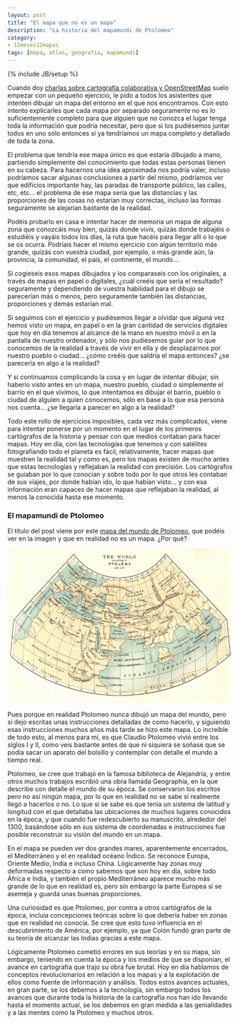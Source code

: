 ```yaml
---
layout: post
title: "El mapa que no es un mapa"
description: "La historia del mapamundi de Ptolomeo"
category: 
- 12meses12mapas
tags: [mapa, atlas, geografía, mapamundi]
---
```

{% include JB/setup %}

Cuando doy [charlas sobre cartografía colaborativa y OpenStreetMap](http://psanxiao.com/osm-slides/) suelo empezar con un pequeño ejercicio, le pido a todos los asistentes que intenten dibujar un mapa del entorno en el que nos encontramos. Con esto intento explicarles que cada mapa por separado seguramente no es lo suficientemente completo para que alguien que no conozca el lugar tenga toda la información que podría necesitar, pero que si los pudiésemos juntar todos en uno sólo entonces sí ya tendríamos un mapa completo y detallado de toda la zona.

El problema que tendría ese mapa único es que estaría dibujado a mano, partiendo simplemente del conocimiento que todas estas personas tienen en su cabeza. Para hacernos una idea aproximada nos podría valer, incluso podríamos sacar algunas conclusiones a partir del mismo, podríamos ver que edificios importante hay, las paradas de transporte público, las calles, etc, etc... el problema de ese mapa sería que las distancias y las proporciones de las cosas no estarían muy correctas, incluso las formas seguramente se alejarían bastante de la realidad.

Podéis probarlo en casa e intentar hacer de memoria un mapa de alguna zona que conozcáis muy bien, quizás donde vivís, quizás donde trabajéis o estudiéis y vayáis todos los días, la ruta que hacéis para llegar allí o lo que se os ocurra. Podríais hacer el mismo ejercicio con algún territorio más grande, quizás con vuestra ciudad, por ejemplo, o más grande aún, la provincia, la comunidad, el país, el continente, el mundo...

Si cogieseis esos mapas dibujados y los comparaseis con los originales, a través de mapas en papel o digitales, ¿cuál creéis que sería el resultado? seguramente y dependiendo de vuestra habilidad para el dibujo se parecerían más o menos, pero seguramente también las distancias, proporciones y demás estarían mal.

Si seguimos con el ejercicio y pudiésemos llegar a olvidar que alguna vez hemos visto un mapa, en papel o en la gran cantidad de servicios digitales que hoy en día tenemos al alcance de la mano en nuestro móvil o en la pantalla de nuestro ordenador, y sólo nos pudiésemos guiar por lo que conocemos de la realidad a través de vivir en ella y de desplazarnos por nuestro pueblo o ciudad... ¿cómo creéis que saldría el mapa entonces? ¿se parecería en algo a la realidad?

Y si continuamos complicando la cosa y en lugar de intentar dibujar, sin haberlo visto antes en un mapa, nuestro pueblo, ciudad o simplemente el barrio en el que vivimos, lo que intentamos es dibujar el barrio, pueblo o ciudad de alguien a quien conocemos, sólo en base a lo que esa persona nos cuenta... ¿se llegaría a parecer en algo a la realidad?

Todo este rollo de ejercicios imposibles, cada vez más complicados, viene para intentar ponerse por un momento en el lugar de los primeros cartógrafos de la historia y pensar con que medios contaban para hacer mapas. Hoy en día, con las tecnologías que tenemos y con satélites fotografiando todo el planeta es fácil, relativamente, hacer mapas que muestren la realidad tal y como es, pero los mapas existen de mucho antes que estas tecnologías y reflejaban la realidad con precisión. Los cartógrafos se guiaban por lo que conocían y sobre todo por lo que otros les contaban de sus viajes, por donde habían ido, lo que habían visto... y con esa información eran capaces de hacer mapas que reflejaban la realidad, al menos la conocida hasta ese momento.

### El mapamundi de Ptolomeo

El título del post viene por este [mapa del mundo de Ptolomeo](https://es.wikipedia.org/wiki/Geograf%C3%ADa_(Ptolomeo)), que podéis ver en la imagen y que en realidad no es un mapa. ¿Por qué?

![mapa-ptolomeo](/assets/images/posts/mapa-ptolomeo.jpg)

Pues porque en realidad Ptolomeo nunca dibujó un mapa del mundo, pero sí dejo escritas unas instrucciones detalladas de como hacerlo, y siguiendo esas instrucciones muchos años más tarde se hizo este mapa. Lo increíble de todo esto, al menos para mí, es que Claudio Ptolomeo vivió entre los siglos I y II, como veis bastante antes de que ni siquiera se soñase que se podía sacar un aparato del bolsillo y contemplar con detalle el mundo a tiempo real.

Ptolomeo, se cree que trabajó en la famosa biblioteca de Alejandría, y entre otros muchos trabajos escribió una obra llamada Geographia, en la que describe con detalle el mundo de su época. Se conservaron los escritos pero no así ningún mapa, por lo que en realidad no se sabe si realmente llegó a hacerlos o no. Lo que sí se sabe es que tenía un sistema de latitud y longitud con el que detallaba las ubicaciones de muchos lugares conocidos en la época, y que cuando fue redescubierto su manuscrito, alrededor del 1300, basándose sólo en sus sistema de coordenadas e instrucciones fue posible reconstruir su visión del mundo en un mapa.

En el mapa se pueden ver dos grandes mares, aparentemente encerrados, el Mediterráneo y el en realidad océano Índico. Se reconoce Europa, Oriente Medio, India e incluso China. Lógicamente hay zonas muy deformadas respecto a como sabemos que son hoy en día, sobre todo África e India, y también el propio Mediterráneo aparece mucho más grande de lo que en realidad es, pero sin embargo la parte Europea si se asemeja y guarda unas buenas proporciones.

Una curiosidad es que Ptolomeo, por contra a otros cartógrafos de la época, incluía concepciones teóricas sobre lo que debería haber en zonas que en realidad no conocía. Se cree que esto tuvo influencia en el descubrimiento de América, por ejemplo, ya que Colón fundó gran parte de su teoría de alcanzar las Indias gracias a este mapa.

Lógicamente Ptolomeo cometió errores en sus teorías y en su mapa, sin embargo, teniendo en cuenta la época y los medios de que se disponían, el avance en cartografía que trajo su obra fue brutal. Hoy en día hablamos de conceptos revolucionarios en relación a los mapas y a la explotación de ellos como fuente de información y análisis. Todos estos avances actuales, en gran parte, se los debemos a la tecnología, sin embargo todos los avances que durante toda la historia de la cartografía nos han ido llevando hasta el momento actual, se los debemos en gran medida a las genialidades y a las mentes como la Ptolomeo y muchos otros.

